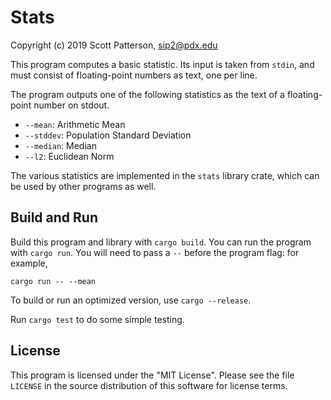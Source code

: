 # Stats
Copyright (c) 2019 Scott Patterson, sip2@pdx.edu

This program computes a basic statistic. Its input is
taken from `stdin`, and must consist of floating-point
numbers as text, one per line.

The program outputs one of the following statistics as the
text of a floating-point number on stdout.

* `--mean`: Arithmetic Mean
* `--stddev`: Population Standard Deviation
* `--median`: Median
* `--l2`: Euclidean Norm

The various statistics are implemented in the `stats`
library crate, which can be used by other programs as well.

## Build and Run

Build this program and library with `cargo build`. You can
run the program with `cargo run`. You will need to pass a
`--` before the program flag: for example,

    cargo run -- --mean

To build or run an optimized version, use `cargo --release`.

Run `cargo test` to do some simple testing.

## License

This program is licensed under the "MIT License".  Please
see the file `LICENSE` in the source distribution of this
software for license terms.

